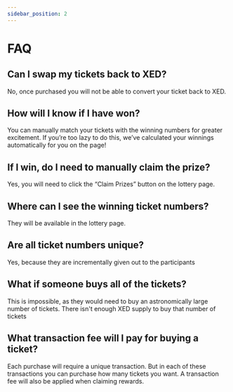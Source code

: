 ```yaml
---
sidebar_position: 2
---
```


# FAQ

## Can I swap my tickets back to XED?

No, once purchased you will not be able to convert your ticket back to XED.

## How will I know if I have won?

You can manually match your tickets with the winning numbers for greater excitement. If you’re too lazy to do this, we’ve calculated your winnings automatically for you on the page!

## If I win, do I need to manually claim the prize?

Yes, you will need to click the “Claim Prizes” button on the lottery page.

## Where can I see the winning ticket numbers?

They will be available in the lottery page.

## Are all ticket numbers unique?

Yes, because they are incrementally given out to the participants

## What if someone buys all of the tickets?

This is impossible, as they would need to buy an astronomically large number of tickets. There isn't enough XED supply to buy that number of tickets

## What transaction fee will I pay for buying a ticket?

Each purchase will require a unique transaction. But in each of these transactions you can purchase how many tickets you want. A transaction fee will also be applied when claiming rewards.
